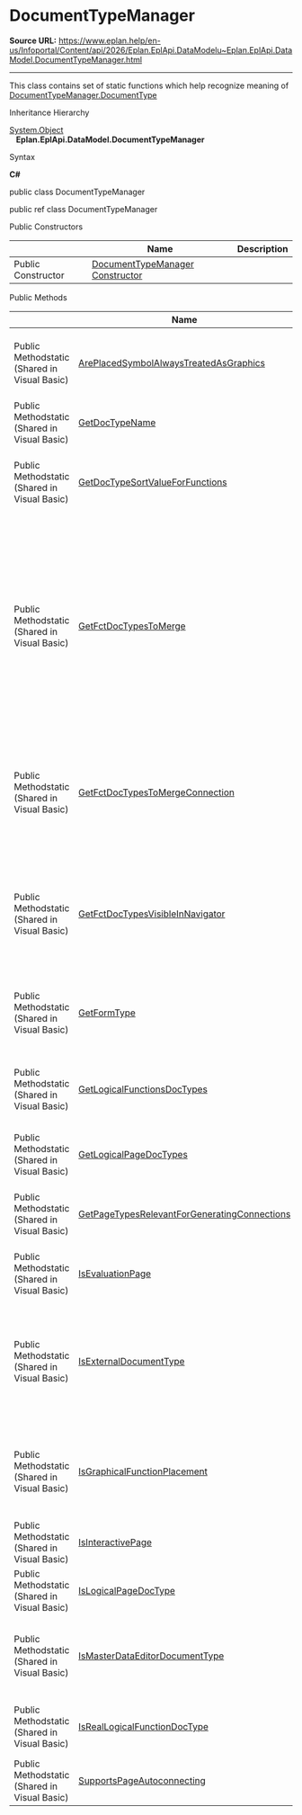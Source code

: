 # DocumentTypeManager

**Source URL:** https://www.eplan.help/en-us/Infoportal/Content/api/2026/Eplan.EplApi.DataModelu~Eplan.EplApi.DataModel.DocumentTypeManager.html

---

This class contains set of static functions which help recognize meaning of [DocumentTypeManager.DocumentType](Eplan.EplApi.DataModelu~Eplan.EplApi.DataModel.DocumentTypeManager+DocumentType.html)

Inheritance Hierarchy

[System.Object](#)  
   **Eplan.EplApi.DataModel.DocumentTypeManager**

Syntax

**C#**



public class DocumentTypeManager

public ref class DocumentTypeManager

Public Constructors

|  | Name | Description |
| --- | --- | --- |
| Public Constructor | [DocumentTypeManager Constructor](Eplan.EplApi.DataModelu~Eplan.EplApi.DataModel.DocumentTypeManager~_ctor.html) |  |



Public Methods

|  | Name | Description |
| --- | --- | --- |
| Public Methodstatic (Shared in Visual Basic) | [ArePlacedSymbolAlwaysTreatedAsGraphics](Eplan.EplApi.DataModelu~Eplan.EplApi.DataModel.DocumentTypeManager~ArePlacedSymbolAlwaysTreatedAsGraphics.html) | Determines if placed symbols on a page are always treated as graphics. |
| Public Methodstatic (Shared in Visual Basic) | [GetDocTypeName](Eplan.EplApi.DataModelu~Eplan.EplApi.DataModel.DocumentTypeManager~GetDocTypeName.html) | Map name to identifier. |
| Public Methodstatic (Shared in Visual Basic) | [GetDocTypeSortValueForFunctions](Eplan.EplApi.DataModelu~Eplan.EplApi.DataModel.DocumentTypeManager~GetDocTypeSortValueForFunctions.html) | Get a "sort value" for a document-type for sorting functions. |
| Public Methodstatic (Shared in Visual Basic) | [GetFctDocTypesToMerge](Eplan.EplApi.DataModelu~Eplan.EplApi.DataModel.DocumentTypeManager~GetFctDocTypesToMerge.html) | Returns those page document types, for which a function placed on this page should be considered while merging. I.e. if the function is placed on graphical page, it makes no sense / is incorrect to collect such function. |
| Public Methodstatic (Shared in Visual Basic) | [GetFctDocTypesToMergeConnection](Eplan.EplApi.DataModelu~Eplan.EplApi.DataModel.DocumentTypeManager~GetFctDocTypesToMergeConnection.html) | Returns those page document types, for which a connection placed on this page should be considered while merging. |
| Public Methodstatic (Shared in Visual Basic) | [GetFctDocTypesVisibleInNavigator](Eplan.EplApi.DataModelu~Eplan.EplApi.DataModel.DocumentTypeManager~GetFctDocTypesVisibleInNavigator.html) | Returns those page document types, which are considered when collecting elements from pages to put them into navigator. |
| Public Methodstatic (Shared in Visual Basic) | [GetFormType](Eplan.EplApi.DataModelu~Eplan.EplApi.DataModel.DocumentTypeManager~GetFormType.html) | Gets form document type for a specific page document type. |
| Public Methodstatic (Shared in Visual Basic) | [GetLogicalFunctionsDocTypes](Eplan.EplApi.DataModelu~Eplan.EplApi.DataModel.DocumentTypeManager~GetLogicalFunctionsDocTypes.html) | Gets container of doc types, that are logically relevant if used with functions. |
| Public Methodstatic (Shared in Visual Basic) | [GetLogicalPageDocTypes](Eplan.EplApi.DataModelu~Eplan.EplApi.DataModel.DocumentTypeManager~GetLogicalPageDocTypes.html) | Gets logical page types. |
| Public Methodstatic (Shared in Visual Basic) | [GetPageTypesRelevantForGeneratingConnections](Eplan.EplApi.DataModelu~Eplan.EplApi.DataModel.DocumentTypeManager~GetPageTypesRelevantForGeneratingConnections.html) | Get containers of page types, that are relevant for generating connections. |
| Public Methodstatic (Shared in Visual Basic) | [IsEvaluationPage](Eplan.EplApi.DataModelu~Eplan.EplApi.DataModel.DocumentTypeManager~IsEvaluationPage.html) | Determines if a page is only for evaluation. |
| Public Methodstatic (Shared in Visual Basic) | [IsExternalDocumentType](Eplan.EplApi.DataModelu~Eplan.EplApi.DataModel.DocumentTypeManager~IsExternalDocumentType.html) | Determines if a document is external. If another external document type is added so take care to actualize current method. |
| Public Methodstatic (Shared in Visual Basic) | [IsGraphicalFunctionPlacement](Eplan.EplApi.DataModelu~Eplan.EplApi.DataModel.DocumentTypeManager~IsGraphicalFunctionPlacement.html) | Checks if given DocumentType can be affected to graphical placement of functions. |
| Public Methodstatic (Shared in Visual Basic) | [IsInteractivePage](Eplan.EplApi.DataModelu~Eplan.EplApi.DataModel.DocumentTypeManager~IsInteractivePage.html) | Determines if a page is interactive. |
| Public Methodstatic (Shared in Visual Basic) | [IsLogicalPageDocType](Eplan.EplApi.DataModelu~Eplan.EplApi.DataModel.DocumentTypeManager~IsLogicalPageDocType.html) | Determines if page is a logical page. |
| Public Methodstatic (Shared in Visual Basic) | [IsMasterDataEditorDocumentType](Eplan.EplApi.DataModelu~Eplan.EplApi.DataModel.DocumentTypeManager~IsMasterDataEditorDocumentType.html) | Determines if page is used to edit master data objects like symbols, forms and frames. |
| Public Methodstatic (Shared in Visual Basic) | [IsRealLogicalFunctionDocType](Eplan.EplApi.DataModelu~Eplan.EplApi.DataModel.DocumentTypeManager~IsRealLogicalFunctionDocType.html) | Determines, if the given value specifies a real logical function. |
| Public Methodstatic (Shared in Visual Basic) | [SupportsPageAutoconnecting](Eplan.EplApi.DataModelu~Eplan.EplApi.DataModel.DocumentTypeManager~SupportsPageAutoconnecting.html) | Determines if a page supports auto-connecting. |


